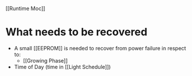 [[Runtime Moc]]

# What needs to be recovered
- A small [[EEPROM]] is needed to recover from power failure in respect to:
	- [[Growing Phase]]
- Time of Day (time in [[Light Schedule]])
 